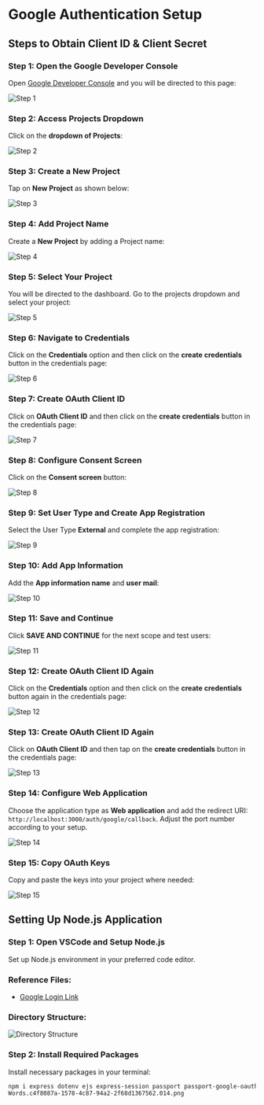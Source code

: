 # Google Authentication Setup

## Steps to Obtain Client ID & Client Secret

### Step 1: Open the Google Developer Console
Open [Google Developer Console](https://console.developers.google.com/) and you will be directed to this page:

![Step 1](https://drive.google.com/uc?export=view&id=1u71-OriOL1XNGPDlRBPLIUOJUzHDhHVv)

### Step 2: Access Projects Dropdown
Click on the **dropdown of Projects**:

![Step 2](https://drive.google.com/uc?export=view&id=1sqAYCgxSqToRNYcrZUe9P3-q_OL-Rgpae)

### Step 3: Create a New Project
Tap on **New Project** as shown below:

![Step 3](https://drive.google.com/uc?export=view&id=1Pic7uCu4uSVDX5ZlKA81L4ZP5BixtWIM)

### Step 4: Add Project Name
Create a **New Project** by adding a Project name:

![Step 4](https://drive.google.com/uc?export=view&id=1TnoHVS6waMv29dP9l78pNzWy-G6v18md)

### Step 5: Select Your Project
You will be directed to the dashboard. Go to the projects dropdown and select your project:

![Step 5](https://drive.google.com/uc?export=view&id=c9hn4qLy9kEr2Hu9aqgVRz-RcA3vBM5e)

### Step 6: Navigate to Credentials
Click on the **Credentials** option and then click on the **create credentials** button in the credentials page:

![Step 6](https://drive.google.com/uc?export=view&id=1LQ5ZNAML6N2TWvOn0Yax0DCENc66DIt0)

### Step 7: Create OAuth Client ID
Click on **OAuth Client ID** and then click on the **create credentials** button in the credentials page:

![Step 7](https://drive.google.com/uc?export=view&id=1KNPBw_gk01oaL6113P_zet0otlC4LMRy)

### Step 8: Configure Consent Screen
Click on the **Consent screen** button:

![Step 8](https://drive.google.com/uc?export=view&id=1Ckfxc5N7LzKT5rywXMQ5_pAWmrH4HOLT)

### Step 9: Set User Type and Create App Registration
Select the User Type **External** and complete the app registration:

![Step 9](https://drive.google.com/uc?export=view&id=1aSDd_3Da7oCX-kZrCS_2phr4y4-uCqUR)

### Step 10: Add App Information
Add the **App information name** and **user mail**:

![Step 10](https://drive.google.com/uc?export=view&id=1t-NSfPUD_1Cd9xizfnkbfR_g2mcDz0tv)

### Step 11: Save and Continue
Click **SAVE AND CONTINUE** for the next scope and test users:

![Step 11](https://drive.google.com/uc?export=view&id=1ga_7ywLe_nzTtl852uA0R22RgWd74S6U)

### Step 12: Create OAuth Client ID Again
Click on the **Credentials** option and then click on the **create credentials** button again in the credentials page:

![Step 12](https://drive.google.com/uc?export=view&id=1LQ5ZNAML6N2TWvOn0Yax0DCENc66DIt0)

### Step 13: Create OAuth Client ID Again
Click on **OAuth Client ID** and then tap on the **create credentials** button in the credentials page:

![Step 13](https://drive.google.com/uc?export=view&id=1KNPBw_gk01oaL6113P_zet0otlC4LMRy)

### Step 14: Configure Web Application
Choose the application type as **Web application** and add the redirect URI: `http://localhost:3000/auth/google/callback`. Adjust the port number according to your setup.

![Step 14](https://drive.google.com/uc?export=view&id=1K3GKLjgXdc4wLgNMTcwlvp6N6jTo9jZ7)

### Step 15: Copy OAuth Keys
Copy and paste the keys into your project where needed:

![Step 15](https://drive.google.com/uc?export=view&id=1XjTG7cxfuoE4-3-ZoIKQFcyqWXkUH5NW)

## Setting Up Node.js Application

### Step 1: Open VSCode and Setup Node.js
Set up Node.js environment in your preferred code editor.

### Reference Files:
- [Google Login Link](https://drive.google.com/file/d/1Hpt-hGoZZmgte9-V541v9_1blj-qC92l/view?usp=sharing)

### Directory Structure:
![Directory Structure](Aspose.Words.c4f8087a-1578-4c87-94a2-2f68d1367562.018.png)

### Step 2: Install Required Packages
Install necessary packages in your terminal:

```bash
npm i express dotenv ejs express-session passport passport-google-oauth2
Words.c4f8087a-1578-4c87-94a2-2f68d1367562.014.png
